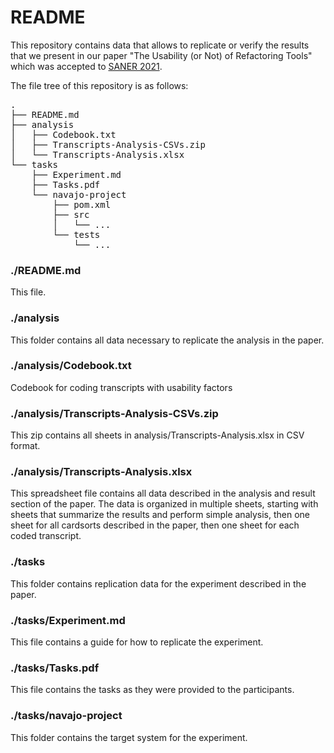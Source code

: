 # README

This repository contains data that allows to replicate or verify the results that we present in our paper "The Usability (or Not) of Refactoring Tools" which was accepted to [SANER 2021](https://saner2021.shidler.hawaii.edu/). 

The file tree of this repository is as follows: 
<pre>
.
├── README.md
├── analysis
│   ├── Codebook.txt 
│   ├── Transcripts-Analysis-CSVs.zip
│   └── Transcripts-Analysis.xlsx
└── tasks
    ├── Experiment.md
    ├── Tasks.pdf
    └── navajo-project
        ├── pom.xml
        ├── src
        │   └── ...
        └── tests
            └── ...
</pre>

### ./README.md
This file.

### ./analysis 
This folder contains all data necessary to replicate the analysis in the paper. 

### ./analysis/Codebook.txt 
Codebook for coding transcripts with usability factors

### ./analysis/Transcripts-Analysis-CSVs.zip
This zip contains all sheets in analysis/Transcripts-Analysis.xlsx in CSV format. 

### ./analysis/Transcripts-Analysis.xlsx
This spreadsheet file contains all data described in the analysis and result section of the paper. The data is organized in multiple sheets, starting with sheets that summarize the results and perform simple analysis, then one sheet for all cardsorts described in the paper, then one sheet for each coded transcript.

### ./tasks
This folder contains replication data for the experiment described in the paper. 

### ./tasks/Experiment.md
This file contains a guide for how to replicate the experiment.

### ./tasks/Tasks.pdf
This file contains the tasks as they were provided to the participants. 

### ./tasks/navajo-project
This folder contains the target system for the experiment. 

